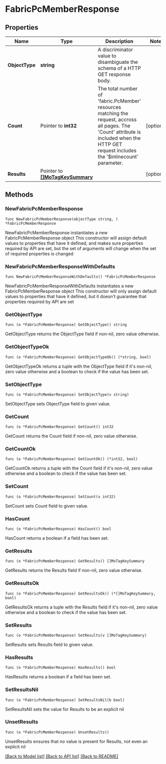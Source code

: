 # FabricPcMemberResponse

## Properties

Name | Type | Description | Notes
------------ | ------------- | ------------- | -------------
**ObjectType** | **string** | A discriminator value to disambiguate the schema of a HTTP GET response body. | 
**Count** | Pointer to **int32** | The total number of &#39;fabric.PcMember&#39; resources matching the request, accross all pages. The &#39;Count&#39; attribute is included when the HTTP GET request includes the &#39;$inlinecount&#39; parameter. | [optional] 
**Results** | Pointer to [**[]MoTagKeySummary**](mo.TagKeySummary.md) |  | [optional] 

## Methods

### NewFabricPcMemberResponse

`func NewFabricPcMemberResponse(objectType string, ) *FabricPcMemberResponse`

NewFabricPcMemberResponse instantiates a new FabricPcMemberResponse object
This constructor will assign default values to properties that have it defined,
and makes sure properties required by API are set, but the set of arguments
will change when the set of required properties is changed

### NewFabricPcMemberResponseWithDefaults

`func NewFabricPcMemberResponseWithDefaults() *FabricPcMemberResponse`

NewFabricPcMemberResponseWithDefaults instantiates a new FabricPcMemberResponse object
This constructor will only assign default values to properties that have it defined,
but it doesn't guarantee that properties required by API are set

### GetObjectType

`func (o *FabricPcMemberResponse) GetObjectType() string`

GetObjectType returns the ObjectType field if non-nil, zero value otherwise.

### GetObjectTypeOk

`func (o *FabricPcMemberResponse) GetObjectTypeOk() (*string, bool)`

GetObjectTypeOk returns a tuple with the ObjectType field if it's non-nil, zero value otherwise
and a boolean to check if the value has been set.

### SetObjectType

`func (o *FabricPcMemberResponse) SetObjectType(v string)`

SetObjectType sets ObjectType field to given value.


### GetCount

`func (o *FabricPcMemberResponse) GetCount() int32`

GetCount returns the Count field if non-nil, zero value otherwise.

### GetCountOk

`func (o *FabricPcMemberResponse) GetCountOk() (*int32, bool)`

GetCountOk returns a tuple with the Count field if it's non-nil, zero value otherwise
and a boolean to check if the value has been set.

### SetCount

`func (o *FabricPcMemberResponse) SetCount(v int32)`

SetCount sets Count field to given value.

### HasCount

`func (o *FabricPcMemberResponse) HasCount() bool`

HasCount returns a boolean if a field has been set.

### GetResults

`func (o *FabricPcMemberResponse) GetResults() []MoTagKeySummary`

GetResults returns the Results field if non-nil, zero value otherwise.

### GetResultsOk

`func (o *FabricPcMemberResponse) GetResultsOk() (*[]MoTagKeySummary, bool)`

GetResultsOk returns a tuple with the Results field if it's non-nil, zero value otherwise
and a boolean to check if the value has been set.

### SetResults

`func (o *FabricPcMemberResponse) SetResults(v []MoTagKeySummary)`

SetResults sets Results field to given value.

### HasResults

`func (o *FabricPcMemberResponse) HasResults() bool`

HasResults returns a boolean if a field has been set.

### SetResultsNil

`func (o *FabricPcMemberResponse) SetResultsNil(b bool)`

 SetResultsNil sets the value for Results to be an explicit nil

### UnsetResults
`func (o *FabricPcMemberResponse) UnsetResults()`

UnsetResults ensures that no value is present for Results, not even an explicit nil

[[Back to Model list]](../README.md#documentation-for-models) [[Back to API list]](../README.md#documentation-for-api-endpoints) [[Back to README]](../README.md)


